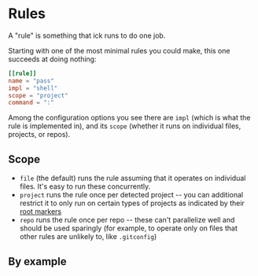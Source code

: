 # Rules

A "rule" is something that ick runs to do one job.

Starting with one of the most minimal rules you could make, this one succeeds at
doing nothing:

```toml
[[rule]]
name = "pass"
impl = "shell"
scope = "project"
command = ":"
```

Among the configuration options you see there are `impl` (which is what
the rule is implemented in), and its `scope` (whether it runs on individual files,
projects, or repos).



## Scope

* `file` (the default) runs the rule assuming that it operates on
  individual files.  It's easy to run these concurrently.
* `project` runs the rule once per detected project -- you can additional
  restrict it to only run on certain types of projects as indicated by their
  [root markers](root_markers.md)
* `repo` runs the rule once per repo -- these can't parallelize well and should
  be used sparingly (for example, to operate only on files that other rules are
  unlikely to, like `.gitconfig`)

## By example


